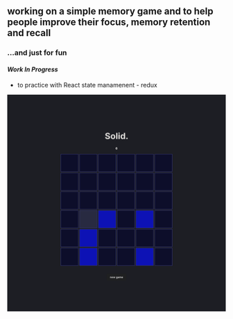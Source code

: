 ## working on a simple memory game and to help people improve their focus, memory retention and recall

### ...and just for fun

#### _Work In Progress_

- to practice with React state manamenent - redux

![main board gameplay sample](/docs/board1.png)